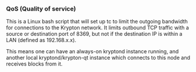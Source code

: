 ### QoS (Quality of service) ###

This is a Linux bash script that will set up tc to limit the outgoing bandwidth for connections to the Krypton network. It limits outbound TCP traffic with a source or destination port of 8369, but not if the destination IP is within a LAN (defined as 192.168.x.x).

This means one can have an always-on kryptond instance running, and another local kryptond/krypton-qt instance which connects to this node and receives blocks from it.
